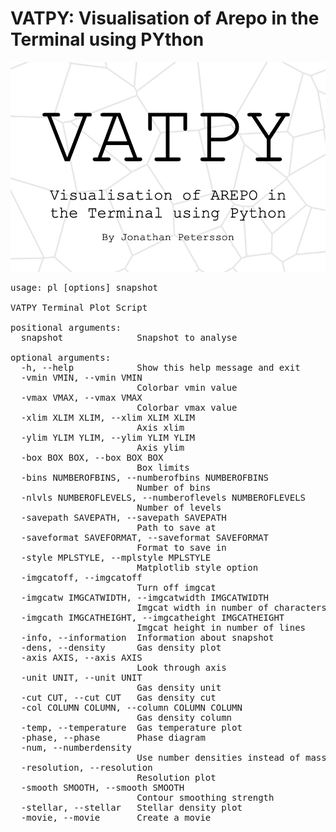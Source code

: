 # VATPY: Visualisation of Arepo in the Terminal using PYthon
![vatpy logo](./logo/vatpy.png)

<pre>
usage: pl [options] snapshot

VATPY Terminal Plot Script

positional arguments:
  snapshot              Snapshot to analyse

optional arguments:
  -h, --help            Show this help message and exit
  -vmin VMIN, --vmin VMIN
                        Colorbar vmin value
  -vmax VMAX, --vmax VMAX
                        Colorbar vmax value
  -xlim XLIM XLIM, --xlim XLIM XLIM
                        Axis xlim
  -ylim YLIM YLIM, --ylim YLIM YLIM
                        Axis ylim
  -box BOX BOX, --box BOX BOX
                        Box limits
  -bins NUMBEROFBINS, --numberofbins NUMBEROFBINS
                        Number of bins
  -nlvls NUMBEROFLEVELS, --numberoflevels NUMBEROFLEVELS
                        Number of levels
  -savepath SAVEPATH, --savepath SAVEPATH
                        Path to save at
  -saveformat SAVEFORMAT, --saveformat SAVEFORMAT
                        Format to save in
  -style MPLSTYLE, --mplstyle MPLSTYLE
                        Matplotlib style option
  -imgcatoff, --imgcatoff
                        Turn off imgcat
  -imgcatw IMGCATWIDTH, --imgcatwidth IMGCATWIDTH
                        Imgcat width in number of characters
  -imgcath IMGCATHEIGHT, --imgcatheight IMGCATHEIGHT
                        Imgcat height in number of lines
  -info, --information  Information about snapshot
  -dens, --density      Gas density plot
  -axis AXIS, --axis AXIS
                        Look through axis
  -unit UNIT, --unit UNIT
                        Gas density unit
  -cut CUT, --cut CUT   Gas density cut
  -col COLUMN COLUMN, --column COLUMN COLUMN
                        Gas density column
  -temp, --temperature  Gas temperature plot
  -phase, --phase       Phase diagram
  -num, --numberdensity
                        Use number densities instead of mass densities
  -resolution, --resolution
                        Resolution plot
  -smooth SMOOTH, --smooth SMOOTH
                        Contour smoothing strength
  -stellar, --stellar   Stellar density plot
  -movie, --movie       Create a movie
</pre>


